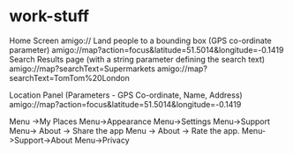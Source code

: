 # work-stuff
Home Screen
amigo://
Land people to a bounding box (GPS co-ordinate parameter)
amigo://map?action=focus&latitude=51.5014&longitude=-0.1419
Search Results page (with a string parameter defining the search text)
amigo://map?searchText=Supermarkets
amigo://map?searchText=TomTom%20London

Location Panel (Parameters - GPS Co-ordinate, Name, Address)
amigo://map?action=focus&latitude=51.5014&longitude=-0.1419


Menu →My Places
Menu->Appearance
Menu->Settings
Menu→Support
Menu→ About → Share the app
Menu → About → Rate the app.
Menu->Support->About
Menu->Privacy
